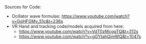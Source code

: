 Sources for Code:
- Ocillator wave formulas: https://www.youtube.com/watch?v=GqHFGMy_51c&t=236s
- VR Hand and tracking code/models acquired from here: 
  - https://www.youtube.com/watch?v=VdT0zMcggTQ&t=312s
  - https://www.youtube.com/watch?v=gGYtahQjmWQ&t=1047s

